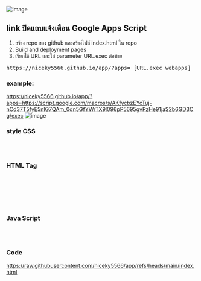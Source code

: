 ![image](https://github.com/semicon/app/assets/30399464/bc6fe924-844e-4366-a139-b11d9116492b)

## link ปิดแถบแจ้งเตือน Google Apps Script
1) สร้าง repo ของ github และสร้างไฟล์ index.html ใน repo
2) Build and deployment pages
3) เรียกใช้ URL และใส่  parameter URL.exec ต่อท้าย

<pre>
https://niceky5566.github.io/app/?apps= [URL.exec webapps]
</pre>
### example:
https://niceky5566.github.io/app/?apps=https://script.google.com/macros/s/AKfycbzEYcTuj-nCd37T5fyE5nlG7QAm_0dn5GfYWrTX9l096pP5695gvPzHe91jaS2b6GD3Cg/exec
![image](https://github.com/user-attachments/assets/a05edb64-4238-4470-9a3f-7d60049df348)


  
  ### style CSS
  <pre>
  <style>
    .responsive-iframe {
      position: absolute;
      top: 0;
      left: 0;
      bottom: 0;
      right: 0;
      width: 100vw;
      height: 100vh;
      border: none;
    }
  </style>
</pre>

 ### HTML Tag
<pre>
  <div> 
  <iframe id="myframe" class="responsive-iframe" src="" allowFullScreen></iframe>
  </div>
</pre>

  ### Java Script 
  <pre>
  <script>
    const apps = new URL(window.location);
    const formUrl = apps.searchParams.get('apps');
    const url = decodeURIComponent(formUrl)
          document.getElementById('myframe').src = url
  </script>
</pre>

### Code
   https://raw.githubusercontent.com/niceky5566/app/refs/heads/main/index.html
